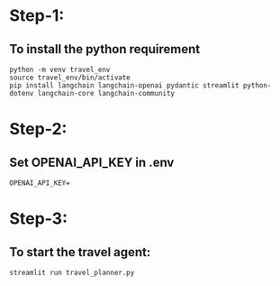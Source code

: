 # Step-1:
## To install the python requirement
```
python -m venv travel_env
source travel_env/bin/activate
pip install langchain langchain-openai pydantic streamlit python-dotenv langchain-core langchain-community
```

# Step-2:
## Set OPENAI_API_KEY in .env
```
OPENAI_API_KEY=
```

# Step-3:
## To start the travel agent:
```
streamlit run travel_planner.py
```

